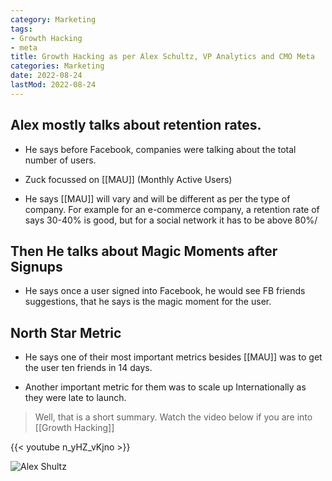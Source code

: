 ```yaml
---
category: Marketing
tags:
- Growth Hacking
- meta
title: Growth Hacking as per Alex Schultz, VP Analytics and CMO Meta
categories: Marketing
date: 2022-08-24
lastMod: 2022-08-24
---
```

## Alex mostly talks about retention rates.

  + He says before Facebook, companies were talking about the total number of users.

  + Zuck focussed on [[MAU]] (Monthly Active Users)

  + He says [[MAU]] will vary and will be different as per the type of company. For example for an e-commerce company, a retention rate of says 30-40% is good, but for a social network it has to be above 80%/

## Then He talks about Magic Moments after Signups

  + He says once a user signed into Facebook, he would see FB friends suggestions, that he says is the magic moment for the user.

## North Star Metric

  + He says one of their most important metrics besides [[MAU]] was to get the user ten friends in 14 days.

  + Another important metric for them was to scale up Internationally as they were late to launch.

> Well, that is a short summary. Watch the video below if you are into [[Growth Hacking]]

{{< youtube n_yHZ_vKjno >}}

![Alex Shultz](https://mataroa.blog/images/76975b7d.png)



